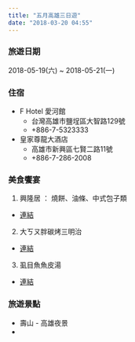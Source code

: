 ```yaml
---
title: "五月高雄三日遊"
date: "2018-03-20 04:55"
---
```


### 旅遊日期
2018-05-19(六) ~ 2018-05-21(一)

### 住宿
* F Hotel 愛河館
  - 台灣高雄市鹽埕區大智路129號
  - +886-7-5323333
* 皇家尊龍大酒店
  - 高雄市新興區七賢二路11號
  - +886-7-286-2008

### 美食饗宴
1. 興隆居 ： 燒餅、油條、中式包子類
  * [連結](http://nigi33kimo.pixnet.net/blog/post/117511800-【高雄】興隆居。高雄知名傳統早餐店%EF%BC%8C湯包)
2. 大ㄎㄡ胖碳烤三明治
  * [連結](http://insect0633.pixnet.net/blog/post/435029306-【鹽埕。高雄】大ㄎㄡ%28摳%29胖碳烤三明治-50年)  
3. 虱目魚魚皮湯
  * [連結](https://permio1.com/yancheng-milk-fish/) 

### 旅遊景點
* 壽山 - 高雄夜景
*
